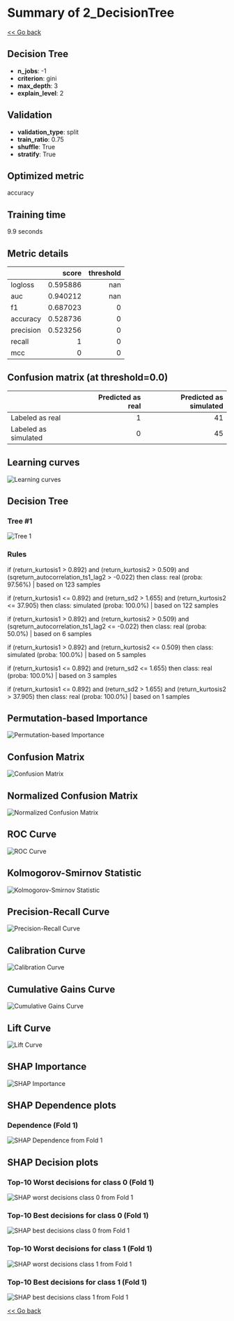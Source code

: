 # Summary of 2_DecisionTree

[<< Go back](../README.md)


## Decision Tree
- **n_jobs**: -1
- **criterion**: gini
- **max_depth**: 3
- **explain_level**: 2

## Validation
 - **validation_type**: split
 - **train_ratio**: 0.75
 - **shuffle**: True
 - **stratify**: True

## Optimized metric
accuracy

## Training time

9.9 seconds

## Metric details
|           |    score |   threshold |
|:----------|---------:|------------:|
| logloss   | 0.595886 |         nan |
| auc       | 0.940212 |         nan |
| f1        | 0.687023 |           0 |
| accuracy  | 0.528736 |           0 |
| precision | 0.523256 |           0 |
| recall    | 1        |           0 |
| mcc       | 0        |           0 |


## Confusion matrix (at threshold=0.0)
|                      |   Predicted as real |   Predicted as simulated |
|:---------------------|--------------------:|-------------------------:|
| Labeled as real      |                   1 |                       41 |
| Labeled as simulated |                   0 |                       45 |

## Learning curves
![Learning curves](learning_curves.png)

## Decision Tree 

### Tree #1
![Tree 1](learner_fold_0_tree.svg)

### Rules

if (return_kurtosis1 > 0.892) and (return_kurtosis2 > 0.509) and (sqreturn_autocorrelation_ts1_lag2 > -0.022) then class: real (proba: 97.56%) | based on 123 samples

if (return_kurtosis1 <= 0.892) and (return_sd2 > 1.655) and (return_kurtosis2 <= 37.905) then class: simulated (proba: 100.0%) | based on 122 samples

if (return_kurtosis1 > 0.892) and (return_kurtosis2 > 0.509) and (sqreturn_autocorrelation_ts1_lag2 <= -0.022) then class: real (proba: 50.0%) | based on 6 samples

if (return_kurtosis1 > 0.892) and (return_kurtosis2 <= 0.509) then class: simulated (proba: 100.0%) | based on 5 samples

if (return_kurtosis1 <= 0.892) and (return_sd2 <= 1.655) then class: real (proba: 100.0%) | based on 3 samples

if (return_kurtosis1 <= 0.892) and (return_sd2 > 1.655) and (return_kurtosis2 > 37.905) then class: real (proba: 100.0%) | based on 1 samples





## Permutation-based Importance
![Permutation-based Importance](permutation_importance.png)
## Confusion Matrix

![Confusion Matrix](confusion_matrix.png)


## Normalized Confusion Matrix

![Normalized Confusion Matrix](confusion_matrix_normalized.png)


## ROC Curve

![ROC Curve](roc_curve.png)


## Kolmogorov-Smirnov Statistic

![Kolmogorov-Smirnov Statistic](ks_statistic.png)


## Precision-Recall Curve

![Precision-Recall Curve](precision_recall_curve.png)


## Calibration Curve

![Calibration Curve](calibration_curve_curve.png)


## Cumulative Gains Curve

![Cumulative Gains Curve](cumulative_gains_curve.png)


## Lift Curve

![Lift Curve](lift_curve.png)



## SHAP Importance
![SHAP Importance](shap_importance.png)

## SHAP Dependence plots

### Dependence (Fold 1)
![SHAP Dependence from Fold 1](learner_fold_0_shap_dependence.png)

## SHAP Decision plots

### Top-10 Worst decisions for class 0 (Fold 1)
![SHAP worst decisions class 0 from Fold 1](learner_fold_0_shap_class_0_worst_decisions.png)
### Top-10 Best decisions for class 0 (Fold 1)
![SHAP best decisions class 0 from Fold 1](learner_fold_0_shap_class_0_best_decisions.png)
### Top-10 Worst decisions for class 1 (Fold 1)
![SHAP worst decisions class 1 from Fold 1](learner_fold_0_shap_class_1_worst_decisions.png)
### Top-10 Best decisions for class 1 (Fold 1)
![SHAP best decisions class 1 from Fold 1](learner_fold_0_shap_class_1_best_decisions.png)

[<< Go back](../README.md)
